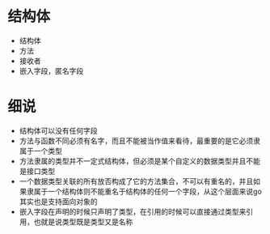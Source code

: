 # 结构体
- 结构体
- 方法
- 接收者
- 嵌入字段，匿名字段

# 细说
- 结构体可以没有任何字段
- 方法与函数不同必须有名字，而且不能被当作值来看待，最重要的是它必须隶属于一个类型
- 方法隶属的类型并不一定式结构体，但必须是某个自定义的数据类型并且不能是接口类型
- 一个数据类型关联的所有放否构成了它的方法集合，不可以有重名的，并且如果隶属于一个结构体则不能重名于结构体的任何一个字段，从这个层面来说go其实也是支持面向对象的
- 嵌入字段在声明的时候只声明了类型，在引用的时候可以直接通过类型来引用，也就是说类型既是类型又是名称

